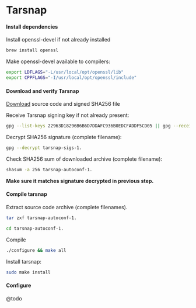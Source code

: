 # Tarsnap

#### Install dependencies

Install openssl-devel if not already installed

```bash
brew install openssl
```

Make openssl-devel available to compilers:

```bash
export LDFLAGS="-L/usr/local/opt/openssl/lib"
export CPPFLAGS="-I/usr/local/opt/openssl/include"
```

#### Download and verify Tarsnap

[Download](https://www.tarsnap.com/download.html#source) source code and signed SHA256 file

Receive Tarsnap signing key if not already present:

```bash
gpg --list-keys 22963D18296B6B6D7DDAFC936B0EDCFADDF5CD05 || gpg --receive-key 22963D18296B6B6D7DDAFC936B0EDCFADDF5CD05
```

Decrypt SHA256 signature (complete filename):

```bash
gpg --decrypt tarsnap-sigs-1.
```

Check SHA256 sum of downloaded archive (complete filename):

```bash
shasum -a 256 tarsnap-autoconf-1.
```

**Make sure it matches signature decrypted in previous step.**

#### Compile tarsnap

Extract source code archive (complete filenames).

```bash
tar zxf tarsnap-autoconf-1.
```
```bash
cd tarsnap-autoconf-1.
```

Compile

```bash
./configure && make all
```

Install tarsnap:
```bash
sudo make install
```

#### Configure

@todo